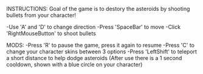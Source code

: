 INSTRUCTIONS:
Goal of the game is to destory the asteroids by shooting bullets from your character!

-Use 'A' and 'D' to change direction
-Press 'SpaceBar' to move
-Click 'RightMouseButton' to shoot bullets

MODS:
-Press 'R' to pause the game, press it again to resume
-Press 'C' to change your character skins between 3 options
-Press 'LeftShift' to teleport a short distance to help dodge asteroids (After use there is a 1 second cooldown, shown with a blue circle on your character)
